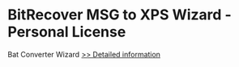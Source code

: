 # BitRecover MSG to XPS Wizard - Personal License
Bat Converter Wizard
[>> Detailed information](https://secure.shareit.com/shareit/product.html?productid=300954699&affiliateid=200057808)